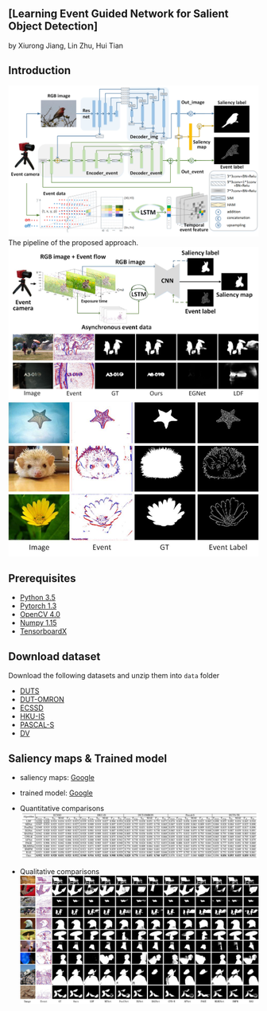 ## [Learning Event Guided Network for Salient Object Detection]
by Xiurong Jiang, Lin Zhu, Hui Tian

## Introduction
![framework](./fig/framework.png)   The pipeline of the proposed approach.
![motivation](./fig/motivation.png) 
![label](./fig/label.png) 


## Prerequisites
- [Python 3.5](https://www.python.org/)
- [Pytorch 1.3](http://pytorch.org/)
- [OpenCV 4.0](https://opencv.org/)
- [Numpy 1.15](https://numpy.org/)
- [TensorboardX](https://github.com/lanpa/tensorboardX)

## Download dataset
Download the following datasets and unzip them into `data` folder

- [DUTS](http://saliencydetection.net/duts/)
- [DUT-OMRON](http://saliencydetection.net/dut-omron/)
- [ECSSD](http://www.cse.cuhk.edu.hk/leojia/projects/hsaliency/dataset.html)
- [HKU-IS](https://i.cs.hku.hk/~gbli/deep_saliency.html)
- [PASCAL-S](http://cbi.gatech.edu/salobj/)
- [DV](https://drive.google.com/drive/folders/14Tp9r_3wtR2GchHUWZHYV8SuEjkAxmiT?usp=sharing)




## Saliency maps & Trained model
- saliency maps: [Google](https://drive.google.com/drive/folders/1pShDP81zv-sSrgW9Jmfa5jrr0iLpdJLB?usp=sharing)
- trained model: [Google](https://drive.google.com/drive/folders/1oyVzw0mwSLVEXydtEQLAB5DvEu84gbHV?usp=sharing)
- Quantitative comparisons 
![performace](./fig/quantitative.png)

- Qualitative comparisons 
![sample](./fig/qualitative.png)
